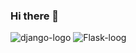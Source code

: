 ### Hi there 👋

<!--
**ZSarsenov/ZSarsenov** is a ✨ _special_ ✨ repository because its `README.md` (this file) appears on your GitHub profile.

Here are some ideas to get you started:

- 🔭 I’m currently working on ...
- 🌱 I’m currently learning ...
- 👯 I’m looking to collaborate on ...
- 🤔 I’m looking for help with ...
- 💬 Ask me about ...
- 📫 How to reach me: ...
- 😄 Pronouns: ...
- ⚡ Fun fact: ...
-->

![django-logo](https://user-images.githubusercontent.com/29209596/205865355-a275860f-7837-48f4-a2a2-717944f2d097.png)
![Flask-loog](https://user-images.githubusercontent.com/29209596/205865327-266301cf-5ef3-400a-b2a4-02849ec2de0e.png)

